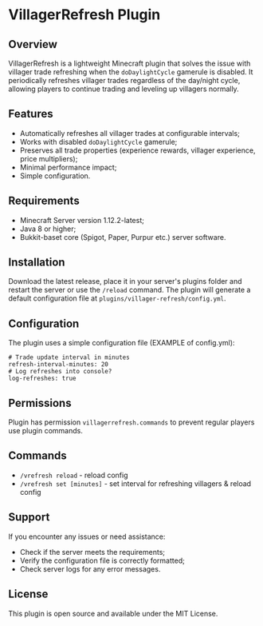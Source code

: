 # VillagerRefresh Plugin

## Overview
VillagerRefresh is a lightweight Minecraft plugin that solves the issue with villager trade refreshing when the `doDaylightCycle` gamerule is disabled. It periodically refreshes villager trades regardless of the day/night cycle, allowing players to continue trading and leveling up villagers normally.

## Features

- Automatically refreshes all villager trades at configurable intervals;
- Works with disabled `doDaylightCycle` gamerule;
- Preserves all trade properties (experience rewards, villager experience, price multipliers);
- Minimal performance impact;
- Simple configuration.

## Requirements

- Minecraft Server version 1.12.2-latest;
- Java 8 or higher;
- Bukkit-baset core (Spigot, Paper, Purpur etc.) server software.

## Installation

Download the latest release, place it in your server's plugins folder and restart the server or use the `/reload` command.
The plugin will generate a default configuration file at `plugins/villager-refresh/config.yml`.

## Configuration

The plugin uses a simple configuration file (EXAMPLE of config.yml):
```
# Trade update interval in minutes
refresh-interval-minutes: 20
# Log refreshes into console?
log-refreshes: true
```

## Permissions

Plugin has permission `villagerrefresh.commands` to prevent regular players use plugin commands.

## Commands

- `/vrefresh reload` - reload config
- `/vrefresh set [minutes]` - set interval for refreshing villagers & reload config

## Support

If you encounter any issues or need assistance:

- Check if the server meets the requirements;
- Verify the configuration file is correctly formatted;
- Check server logs for any error messages.

## License

This plugin is open source and available under the MIT License.
